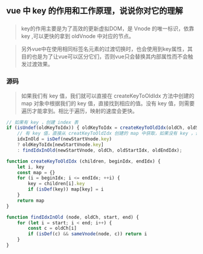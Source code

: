 ## vue 中 key 的作用和工作原理，说说你对它的理解

### 
> key的作用主要是为了高效的更新虚拟DOM，是 Vnode 的唯一标识，依靠 key ,可以更快的拿到 oldVnode 中对应的节点。

> 另外vue中在使用相同标签名元素的过渡切换时，也会使用到key属性，其目的也是为了让vue可以区分它们，否则vue只会替换其内部属性而不会触发过渡效果。

### 源码
> 如果我们有 key 值，我们就可以直接在 createKeyToOldIdx 方法中创建的 map 对象中根据我们的 key 值，直接找到相应的值。没有 key 值，则需要遍历才能拿到。相比于遍历，映射的速度会更快。
```js 
// 如果有 key ，创建 index 表
if (isUndef(oldKeyToIdx)) { oldKeyToIdx = createKeyToOldIdx(oldCh, oldStartIdx, oldEndIdx); }
    // 有 key 值，直接从 creatKeyToOldIdx 创建的 map 中获取，如果没有 key ，调用 findIdxInOld
    idxInOld = isDef(newStartVnode.key)
    ? oldKeyToIdx[newStartVnode.key]
    : findIdxInOld(newStartVnode, oldCh, oldStartIdx, oldEndIdx);

function createKeyToOldIdx (children, beginIdx, endIdx) {
    let i, key
    const map = {}
    for (i = beginIdx; i <= endIdx; ++i) {
        key = children[i].key
        if (isDef(key)) map[key] = i
    }
    return map
}

function findIdxInOld (node, oldCh, start, end) {
    for (let i = start; i < end; i++) {
        const c = oldCh[i]
        if (isDef(c) && sameVnode(node, c)) return i
    }
}
```